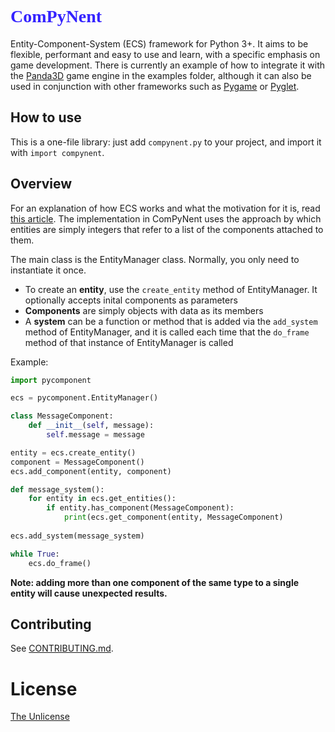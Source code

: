<h1 style="color:#3423ff; font-family:cursive">
    ComPyNent
</h1>

Entity-Component-System (ECS) framework for Python 3+. It aims to be flexible, performant and easy to use and learn, with a specific
emphasis on game development. There is currently an example of how to integrate it with the [Panda3D](https://panda3d.org) game engine in the examples folder, although it can also be used in conjunction with other frameworks such as [Pygame](https://pygame.org) or [Pyglet](https://bitbucket.org/pyglet/pyglet/wiki/Home).

## How to use
This is a one-file library: just add `compynent.py` to your project, and import it with `import compynent`.

## Overview
For an explanation of how ECS works and what the motivation for it is, read [this article](https://www.gamedev.net/articles/programming/general-and-gameplay-programming/understanding-component-entity-systems-r3013/).
The implementation in ComPyNent uses the approach by which entities are simply integers that refer to a list of the components
attached to them.

The main class is the EntityManager class. Normally, you only need to instantiate it once.

- To create an __entity__, use the `create_entity` method of EntityManager. It optionally accepts inital components as parameters
- __Components__ are simply objects with data as its members
- A __system__ can be a function or method that is added via the `add_system` method of EntityManager, and it is called each time that the `do_frame` method of that instance of EntityManager is called

Example:
```python
import pycomponent

ecs = pycomponent.EntityManager()

class MessageComponent:
    def __init__(self, message):
        self.message = message

entity = ecs.create_entity()
component = MessageComponent()
ecs.add_component(entity, component)

def message_system():
    for entity in ecs.get_entities():
        if entity.has_component(MessageComponent):
            print(ecs.get_component(entity, MessageComponent)
            
ecs.add_system(message_system)

while True:
    ecs.do_frame()
```
__Note: adding more than one component of the same type to a single entity will cause unexpected results.__
## Contributing
See [CONTRIBUTING.md](https://github.com/typewriter1/ComPyNent/blob/master/CONTRIBUTING.md).

# License
[The Unlicense](https://unlicense.org/)
